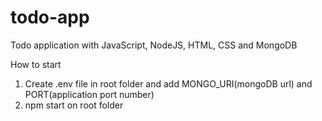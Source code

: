 # todo-app
Todo application with JavaScript, NodeJS, HTML, CSS and MongoDB

How to start

1. Create .env file in root folder and add MONGO_URI(mongoDB url) and PORT(application port number)
2. npm start on root folder
